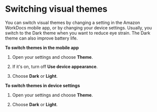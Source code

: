 # Switching visual themes<a name="switch-themes-android"></a>

You can switch visual themes by changing a setting in the Amazon WorkDocs mobile app, or by changing your device settings\. Usually, you switch to the Dark theme when you want to reduce eye strain\. The Dark theme can also improve battery life\.

**To switch themes in the mobile app**

1. Open your settings and choose **Theme**\.

1. If it's on, turn off **Use device appearance**\.

1. Choose **Dark** or **Light**\.

**To switch themes in device settings**

1. Open your settings and choose **Theme**\.

1. Choose **Dark** or **Light**\.